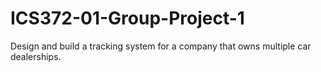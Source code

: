 # ICS372-01-Group-Project-1
Design and build a tracking system for a company that owns multiple car dealerships.
